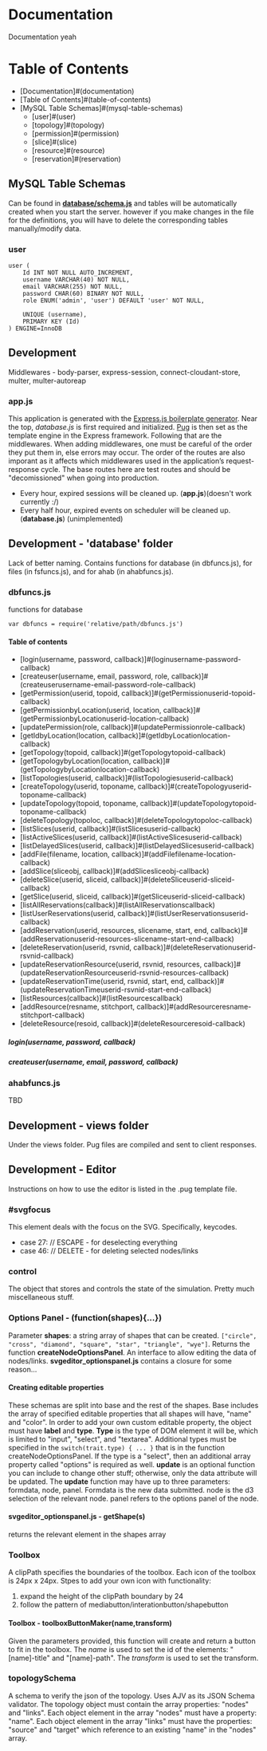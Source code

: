 # Documentation

Documentation yeah

# Table of Contents

* [Documentation]#(documentation)
* [Table of Contents]#(table-of-contents)
* [MySQL Table Schemas]#(mysql-table-schemas)
  * [user]#(user)
  * [topology]#(topology)
  * [permission]#(permission)
  * [slice]#(slice)
  * [resource]#(resource)
  * [reservation]#(reservation)

## MySQL Table Schemas

Can be found in [**database/schema.js**](../database/schema.js) and tables will be automatically created when you start the server. however if you make changes in the file for the definitions, you will have to delete the corresponding tables manually/modify data.

### user
```
user (
	Id INT NOT NULL AUTO_INCREMENT,
	username VARCHAR(40) NOT NULL,
	email VARCHAR(255) NOT NULL,
	password CHAR(60) BINARY NOT NULL,
	role ENUM('admin', 'user') DEFAULT 'user' NOT NULL,

	UNIQUE (username),
	PRIMARY KEY (Id)
) ENGINE=InnoDB
```

## Development

Middlewares - body-parser, express-session, connect-cloudant-store, multer, multer-autoreap

### app.js
This application is generated with the [Express.js boilerplate generator](https://expressjs.com/en/starter/generator.html). Near the top, *database.js* is first required and initialized. [Pug](https://pugjs.org) is then set as the template engine in the Express framework. Following that are the middlewares. When adding middlewares, one must be careful of the order they put them in, else errors may occur. The order of the routes are also imporant as it affects which middlewares used in the application’s request-response cycle. The base routes here are test routes and should be "decomissioned" when going into production.

- Every hour, expired sessions will be cleaned up. (**app.js**)(doesn't work currently :/)
- Every half hour, expired events on scheduler will be cleaned up. (**database.js**) (unimplemented)

## Development - 'database' folder
Lack of better naming. Contains functions for database (in dbfuncs.js), for files (in fsfuncs.js), and for ahab (in ahabfuncs.js).

### dbfuncs.js
functions for database
```
var dbfuncs = require('relative/path/dbfuncs.js')
```
#### Table of contents
* [login(username, password, callback)]#(loginusername-password-callback)
* [createuser(username, email, password, role, callback)]#(createuserusername-email-password-role-callback)
* [getPermission(userid, topoid, callback)]#(getPermissionuserid-topoid-callback)
* [getPermissionbyLocation(userid, location, callback)]#(getPermissionbyLocationuserid-location-callback)
* [updatePermission(role, callback)]#(updatePermissionrole-callback)
* [getIdbyLocation(location, callback)]#(getIdbyLocationlocation-callback)
* [getTopology(topoid, callback)]#(getTopologytopoid-callback)
* [getTopologybyLocation(location, callback)]#(getTopologybyLocationlocation-callback)
* [listTopologies(userid, callback)]#(listTopologiesuserid-callback)
* [createTopology(userid, toponame, callback)]#(createTopologyuserid-toponame-callback)
* [updateTopology(topoid, toponame, callback)]#(updateTopologytopoid-toponame-callback)
* [deleteTopology(topoloc, callback)]#(deleteTopologytopoloc-callback)
* [listSlices(userid, callback)]#(listSlicesuserid-callback)
* [listActiveSlices(userid, callback)]#(listActiveSlicesuserid-callback)
* [listDelayedSlices(userid, callback)]#(listDelayedSlicesuserid-callback)
* [addFile(filename, location, callback)]#(addFilefilename-location-callback)
* [addSlice(sliceobj, callback)]#(addSlicesliceobj-callback)
* [deleteSlice(userid, sliceid, callback)]#(deleteSliceuserid-sliceid-callback)
* [getSlice(userid, sliceid, callback)]#(getSliceuserid-sliceid-callback)
* [listAllReservations(callback)]#(listAllReservationscallback)
* [listUserReservations(userid, callback)]#(listUserReservationsuserid-callback)
* [addReservation(userid, resources, slicename, start, end, callback)]#(addReservationuserid-resources-slicename-start-end-callback)
* [deleteReservation(userid, rsvnid, callback)]#(deleteReservationuserid-rsvnid-callback)
* [updateReservationResource(userid, rsvnid, resources, callback)]#(updateReservationResourceuserid-rsvnid-resources-callback)
* [updateReservationTime(userid, rsvnid, start, end, callback)]#(updateReservationTimeuserid-rsvnid-start-end-callback)
* [listResources(callback)]#(listResourcescallback)
* [addResource(resname, stitchport, callback)]#(addResourceresname-stitchport-callback)
* [deleteResource(resoid, callback)]#(deleteResourceresoid-callback)

##### login(username, password, callback)

##### createuser(username, email, password, callback)

### ahabfuncs.js
TBD

## Development - views folder
Under the views folder. Pug files are compiled and sent to client responses. 

## Development - Editor
Instructions on how to use the editor is listed in the .pug template file.

### \#svgfocus
This element deals with the focus on the SVG. Specifically, keycodes.
- case 27: // ESCAPE - for deselecting everything
- case 46: // DELETE - for deleting selected nodes/links

### control
The object that stores and controls the state of the simulation. Pretty much miscellaneous stuff.

### Options Panel - (function(shapes){...})
Parameter **shapes**: a string array of shapes that can be created. ```["circle", "cross", "diamond", "square", "star", "triangle", "wye"]```. Returns the function **createNodeOptionsPanel**.
An interface to allow editing the data of nodes/links. **svgeditor_optionspanel.js** contains a closure for some reason...

#### Creating editable properties
These schemas are split into base and the rest of the shapes. Base includes the array of specified editable properties that all shapes will have, "name" and "color". In order to add your own custom editable property, the object must have **label** and **type**. **Type** is the type of DOM element it will be, which is limited to "input", "select", and "textarea". Additional types must be specified in the ```switch(trait.type) { ... }``` that is in the function createNodeOptionsPanel. If the type is a "select", then an additional array property called "options" is required as well. **update** is an optional function you can include to change other stuff; otherwise, only the data attribute will be updated. The **update** function may have up to three parameters: formdata, node, panel. Formdata is the new data submitted. node is the d3 selection of the relevant node. panel refers to the options panel of the node.

#### svgeditor_optionspanel.js - getShape(s)
returns the relevant element in the shapes array

### Toolbox
A clipPath specifies the boundaries of the toolbox. Each icon of the toolbox is 24px x 24px.
Stpes to add your own icon with functionality:
1. expand the height of the clipPath boundary by 24
2. follow the pattern of mediabutton/interationbutton/shapebutton

#### Toolbox - toolboxButtonMaker(name,transform)
Given the parameters provided, this function will create and return a button to fit in the toolbox. The *name* is used to set the id of the elements: "[name]-title" and "[name]-path". The *transform* is used to set the transform.

### topologySchema
A schema to verify the json of the topology. Uses AJV as its JSON Schema validator. The topology object must contain the array properties: "nodes" and "links". Each object element in the array "nodes" must have a property: "name". Each object element in the array "links" must have the properties: "source" and "target" which reference to an existing "name" in the "nodes" array.
